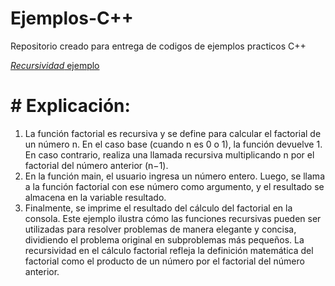 # Ejemplos-C++
Repositorio creado para entrega de codigos de ejemplos practicos C++

[*Recursividad* ejemplo](https://github.com/keriz-rh/Ejemplos-C-/blob/main/Ejemplorecursividad.cpp)

# # Explicación:
1.	La función factorial es recursiva y se define para calcular el factorial de un número n. En el caso base (cuando n es 0 o 1), la función devuelve 1. En caso contrario, realiza una llamada recursiva multiplicando n por el factorial del número anterior (n−1).
2.	En la función main, el usuario ingresa un número entero. Luego, se llama a la función factorial con ese número como argumento, y el resultado se almacena en la variable resultado.
3.	Finalmente, se imprime el resultado del cálculo del factorial en la consola.
Este ejemplo ilustra cómo las funciones recursivas pueden ser utilizadas para resolver problemas de manera elegante y concisa, dividiendo el problema original en subproblemas más pequeños. La recursividad en el cálculo factorial refleja la definición matemática del factorial como el producto de un número por el factorial del número anterior.

